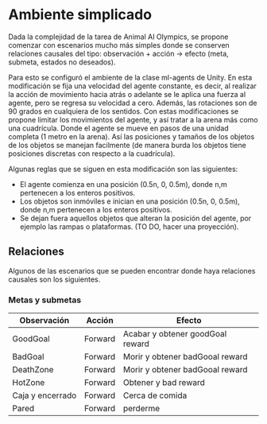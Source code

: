 # Ambiente simplicado

Dada la complejidad de la tarea de Animal AI Olympics, se propone 
comenzar con escenarios mucho más simples donde se conserven relaciones 
causales del tipo: observación + acción -> efecto (meta, submeta, estados no deseados).

Para esto se configuró el ambiente de la clase ml-agents de Unity.
En esta modificación se fija una velocidad del agente constante, es decir, 
al realizar la acción de movimiento hacia atrás o adelante se le aplica una fuerza al 
agente, pero se regresa su velocidad a cero.
Además, las rotaciones son de 90 grados en cualquiera de los sentidos.
Con estas modificaciones se propone limitar los movimientos del agente, y así
tratar a la arena más como una cuadrícula. Donde el agente se mueve en pasos
de una unidad completa (1 metro en la arena).
Así las posiciones y tamaños de los objetos de los objetos se manejan facilmente (de manera burda
los objetos tiene posiciones discretas con respecto a la cuadrícula).


Algunas reglas que se siguen en esta modificación son las siguientes:

+ El agente comienza en una posición (0.5n, 0, 0.5m), donde n,m pertenecen a los enteros positivos.
+ Los objetos son inmóviles e inician en una posición (0.5n, 0, 0.5m), donde n,m pertenecen a los enteros positivos.
+ Se dejan fuera aquellos objetos que alteran la posición del agente, por ejemplo
las rampas o plataformas. (TO DO, hacer una proyección).

## Relaciones

Algunos de las escenarios que se pueden encontrar donde haya relaciones causales son
los siguientes.

### Metas y submetas

| Observación      | Acción  | Efecto                           |
|------------------|---------|----------------------------------|
| GoodGoal         | Forward | Acabar y obtener goodGoal reward |
| BadGoal          | Forward | Morir y obtener badGooal reward  |
| DeathZone        | Forward | Morir y obtener badGooal reward  |
| HotZone          | Forward | Obtener y bad reward             |
| Caja y encerrado | Forward | Cerca de comida                  |
| Pared            | Forward | perderme                         |




